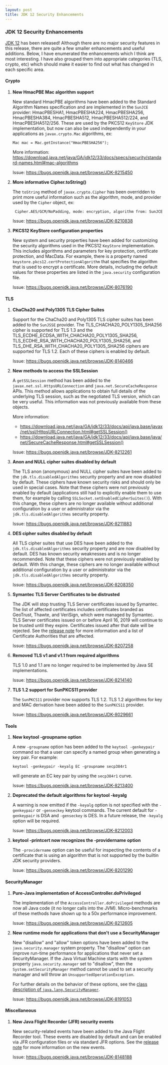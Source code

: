 ```yaml
---
layout: post
title: JDK 12 Security Enhancements
---
```


### JDK 12 Security Enhancements

[JDK 12](https://jdk.java.net/12) has been released! Although there are no
major security features in this release, there are quite a few smaller
enhancements and useful additions. Below, I have enumerated the enhancements
which I think are most interesting. I have also grouped them into appropriate
categories (TLS, crypto, etc) which should make it easier to find out what has
changed in each specific area.

#### Crypto

1.  **New HmacPBE Mac algorithm support**
 
    New standard HmacPBE algorithms have been added to the Standard Algorithm
    Names specification and are implemented in the `SunJCE` provider:
    HmacPBESHA1, HmacPBESHA224, HmacPBESHA256, HmacPBESHA384, HmacPBESHA512,
    HmacPBESHA512/224, and HmacPBESHA512/256. These are used by the PKCS12
    `KeyStore` JDK implementation, but now can also be used independently in
    your applications as `javax.crypto.Mac` algorithms, ex:

        Mac mac = Mac.getInstance("HmacPBESHA256");

    More information: <https://download.java.net/java/GA/jdk12/33/docs/specs/security/standard-names.html#mac-algorithms>

    Issue: <https://bugs.openjdk.java.net/browse/JDK-8215450>

2. **More informative Cipher.toString()**
 
    The `toString` method of `javax.crypto.Cipher` has been overridden to print
    more useful information such as the algorithm, mode, and provider used by
    the `Cipher` object, ex:

        Cipher.AES/GCM/NoPadding, mode: encryption, algorithm from: SunJCE

    Issue: <https://bugs.openjdk.java.net/browse/JDK-8210838>
 
3. **PKCS12 KeyStore configuration properties**

    New system and security properties have been added for customizing the
    security algorithms used in the PKCS12 `KeyStore` implementation. This
    includes algorithms and parameters for key protection, certificate
    protection, and MacData. For example, there is a property named
    `keystore.pkcs12.certProtectionAlgorithm` that specifies the algorithm that
    is used to encrypt a certificate. More details, including the default values
    for these properties are listed in the `java.security` configuration file.

    Issue: <https://bugs.openjdk.java.net/browse/JDK-8076190>

#### TLS

1.  **ChaCha20 and Poly1305 TLS Cipher Suites**

    Support for the ChaCha20 and Poly1305 TLS cipher suites has been added to
    the `SunJSSE` provider. The TLS_CHACHA20_POLY1305_SHA256 cipher is
    supported for TLS 1.3 and the TLS_ECDHE_ECDSA_WITH_CHACHA20_POLY1305_SHA256,
    TLS_ECDHE_RSA_WITH_CHACHA20_POLY1305_SHA256, and 
    TLS_DHE_RSA_WITH_CHACHA20_POLY1305_SHA256 ciphers are supported for TLS 1.2.
    Each of these ciphers is enabled by default.

    Issue: <https://bugs.openjdk.java.net/browse/JDK-8140466>

2.  **New methods to access the SSLSession**

    A `getSSLSession` method has been added to the
    `javax.net.ssl.HttpsURLConnection` and `java.net.SecureCacheResponse`
    APIs. This method allows applications to obtain full details of the
    underlying TLS session, such as the negotiated TLS version, which can
    be very useful. This information was not previously available from these
    objects.

    More information:
      * <https://download.java.net/java/GA/jdk12/33/docs/api/java.base/javax/net/ssl/HttpsURLConnection.html#getSSLSession()>
      * <https://download.java.net/java/GA/jdk12/33/docs/api/java.base/java/net/SecureCacheResponse.html#getSSLSession()>

    Issue: <https://bugs.openjdk.java.net/browse/JDK-8212261>

3.  **Anon and NULL cipher suites disabled by default**

    The TLS anon (anonymous) and NULL cipher suites have been added to the 
    `jdk.tls.disabledAlgorithms` security property and are now disabled by
    default. These ciphers have known security risks and should only be used
    in special cases. Note that these ciphers were not previously enabled by
    default (applications still had to explicitly enable them to use them,
    for example by calling `SSLSocket.setEnabledCipherSuites()`). With this
    change, these ciphers are no longer available without additional
    configuration by a user or administrator via the
    `jdk.tls.disabledAlgorithms` security property.

    Issue: <https://bugs.openjdk.java.net/browse/JDK-8211883>

4.  **DES cipher suites disabled by default**

    All TLS cipher suites that use DES have been added to the
    `jdk.tls.disabledAlgorithms` security property and are now disabled by
    default. DES has known security weaknesses and is no longer recommended.
    Note that these ciphers were not previously enabled by default. With this
    change, these ciphers are no longer available without additional
    configuration by a user or administrator via the 
    `jdk.tls.disabledAlgorithms` security property.

    Issue: <https://bugs.openjdk.java.net/browse/JDK-8208350>

5.  **Symantec TLS Server Certificates to be distrusted**

    The JDK will stop trusting TLS Server certificates issued by Symantec. The
    list of affected certificates includes certificates branded as GeoTrust,
    Thawte, and VeriSign, which were managed by Symantec. TLS Server
    certificates issued on or before April 16, 2019 will continue to be
    trusted until they expire. Certificates issued after that date will be
    rejected. See the
    [release note](https://bugs.openjdk.java.net/browse/JDK-8215012)
    for more information and a list of Certificate Authorities that are
    affected.

    Issue: <https://bugs.openjdk.java.net/browse/JDK-8207258>

6.  **Removed TLS v1 and v1.1 from required algorithms**

    TLS 1.0 and 1.1 are no longer required to be implemented by Java SE
    implementations.

    Issue: <https://bugs.openjdk.java.net/browse/JDK-8214140>

7.  **TLS 1.2 support for SunPKCS11 provider**

    The `SunPKCS11` provider now supports TLS 1.2. TLS 1.2 algorithms for
    key and MAC derivation have been added to the `SunPKCS11` provider.

    Issue: <https://bugs.openjdk.java.net/browse/JDK-8029661>

#### Tools

1.  **New keytool -groupname option**

    A new `-groupname` option has been added to the `keytool -genkeypair`
    command so that a user can specify a named group when generating a key
    pair. For example:

        keytool -genkeypair -keyalg EC -groupname secp384r1

    will generate an EC key pair by using the `secp384r1` curve.

    Issue: <https://bugs.openjdk.java.net/browse/JDK-8213400>

2.  **Deprecated the default algorithms for keytool -keyalg**

    A warning is now emitted if the `-keyalg` option is not specified with the
    `-genkeypair` or `-genseckey` keytool commands. The current default for
    `-genkeypair` is DSA and `-genseckey` is DES. In a future release, the
    `-keyalg` option will be required.

    Issue: <https://bugs.openjdk.java.net/browse/JDK-8212003>

3.  **keytool -printcert now recognizes the -providername option**

    The `-providername` option can be useful for inspecting the contents of a
    certificate that is using an algorithm that is not supported by the
    builtin JDK security providers.

    Issue: <https://bugs.openjdk.java.net/browse/JDK-8201290>

#### SecurityManager

1.  **Pure-Java implementation of AccessController.doPrivileged**

    The implementation of the `AccessController.doPrivileged` methods are now
    all Java code (it no longer calls into the JVM). Micro-benchmarks of
    these methods have shown up to a 50x performance improvement.

    Issue: <https://bugs.openjdk.java.net/browse/JDK-8212605>

2.  **New runtime mode for applications that don't use a SecurityManager**

    New "disallow" and "allow" token options have been added to the
    `java.security.manager` system property. The "disallow" option can
    improve run-time performance for applications that never set a
    SecurityManager. If the Java Virtual Machine starts with the system
    property `java.security.manager` set to "disallow", then the
    `System.setSecurityManager` method cannot be used to set a security manager
    and will throw an `UnsupportedOperationException`.

    For further details on the behavior of these options, see the
    [class description of `java.lang.SecurityManager`](https://download.java.net/java/GA/jdk12/33/docs/api/java.base/java/lang/SecurityManager.html).

    Issue: <https://bugs.openjdk.java.net/browse/JDK-8191053>

#### Miscellaneous

1.  **New Java Flight Recorder (JFR) security events**

    New security-related events have been added to the Java Flight Recorder
    tool. These events are disabled by default and can be enabled via JFR
    configuration files or via standard JFR options. See the
    [release note](https://bugs.openjdk.java.net/browse/JDK-8220239)
    for more information on the new events.

    Issue: <https://bugs.openjdk.java.net/browse/JDK-8148188>

